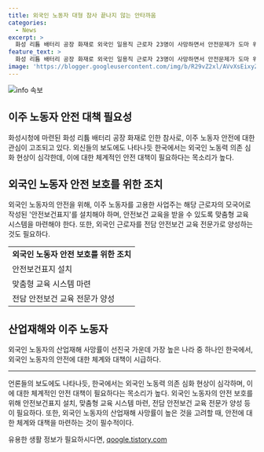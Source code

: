```yaml
---
title: 외국인 노동자 대형 참사 끝나지 않는 안타까움
categories:
  - News
excerpt: >
  화성 리튬 배터리 공장 화재로 외국인 일용직 근로자 23명이 사망하면서 안전문제가 도마 위에 올랐다. 한국은 산업재해 사망률이 높은데 외국인 노동자의 안전 보호가 미흡하다는 비판도 제기되고 있다. 산업별 안전지침을 외국인 노동자의 모국어로 제공하고 전문가를 양성하는 등 맞춤형 안전 대책이 시급하다는 목소리도 나온다.
feature_text: >
  화성 리튬 배터리 공장 화재로 외국인 일용직 근로자 23명이 사망하면서 안전문제가 도마 위에 올랐다. 한국은 산업재해 사망률이 높은데 외국인 노동자의 안전 보호가 미흡하다는 비판도 제기되고 있다. 산업별 안전지침을 외국인 노동자의 모국어로 제공하고 전문가를 양성하는 등 맞춤형 안전 대책이 시급하다는 목소리도 나온다.
image: 'https://blogger.googleusercontent.com/img/b/R29vZ2xl/AVvXsEixyZcFfHzMRdzZMjFBmAUKJYCLCGyLL1o632UiGVXcaFdKo_bkvkuCioo0uUKlGfBVcT3P84aROyZIXSBEx3Aw5nCQ3pTgDom1WDC4m8eifvWiAmWEEVb4x6G_l8C0QH225ldMjyaFvpxGEBGNO37VmDTDMHGhJPq73UglMfDca1-0aw/s1600/blogspot.png'
---
```


<p><img src="https://blogger.googleusercontent.com/img/b/R29vZ2xl/AVvXsEixyZcFfHzMRdzZMjFBmAUKJYCLCGyLL1o632UiGVXcaFdKo_bkvkuCioo0uUKlGfBVcT3P84aROyZIXSBEx3Aw5nCQ3pTgDom1WDC4m8eifvWiAmWEEVb4x6G_l8C0QH225ldMjyaFvpxGEBGNO37VmDTDMHGhJPq73UglMfDca1-0aw/s1600/blogspot.png" alt="info 속보" /></p>

<h2 data-ke-size="size26">이주 노동자 안전 대책 필요성</h2>

<p data-ke-size="size16">화성시청에 마련된 화성 리튬 배터리 공장 화재로 인한 참사로, 이주 노동자 안전에 대한 관심이 고조되고 있다. 외신들의 보도에도 나타나듯 한국에서는 외국인 노동력 의존 심화 현상이 심각한데, 이에 대한 체계적인 안전 대책이 필요하다는 목소리가 높다.</p>

<h2 data-ke-size="size26">외국인 노동자 안전 보호를 위한 조치</h2>

<p data-ke-size="size16">외국인 노동자의 안전을 위해, 이주 노동자를 고용한 사업주는 해당 근로자의 모국어로 작성된 '안전보건표지'를 설치해야 하며, 안전보건 교육을 받을 수 있도록 맞춤형 교육 시스템을 마련해야 한다. 또한, 외국인 근로자를 전담 안전보건 교육 전문가로 양성하는 것도 필요하다.</p>

<table>
    <tbody>
        <tr>
            <td style="text-align: center; height: 17px;"><b>외국인 노동자 안전 보호를 위한 조치</b></td>
        </tr>
        <tr>
            <td style="text-align: left; height: 17px;">안전보건표지 설치</td>
        </tr>
        <tr>
            <td style="text-align: left; height: 17px;">맞춤형 교육 시스템 마련</td>
        </tr>
        <tr>
            <td style="text-align: left; height: 17px;">전담 안전보건 교육 전문가 양성</td>
        </tr>
    </tbody>
</table>

<h2 data-ke-size="size26">산업재해와 이주 노동자</h2>

<p data-ke-size="size16">외국인 노동자의 산업재해 사망률이 선진국 가운데 가장 높은 나라 중 하나인 한국에서, 외국인 노동자의 안전에 대한 체계와 대책이 시급하다.</p>

<hr>

<p data-ke-size="size16">언론들의 보도에도 나타나듯, 한국에서는 외국인 노동력 의존 심화 현상이 심각하며, 이에 대한 체계적인 안전 대책이 필요하다는 목소리가 높다. 외국인 노동자의 안전 보호를 위해 안전보건표지 설치, 맞춤형 교육 시스템 마련, 전담 안전보건 교육 전문가 양성 등이 필요하다. 또한, 외국인 노동자의 산업재해 사망률이 높은 것을 고려할 때, 안전에 대한 체계와 대책을 마련하는 것이 필수적이다.</p>
유용한 생활 정보가 필요하시다면, <a href="https://qoogle.tistory.com" rel="dofollow">qoogle.tistory.com</a>


